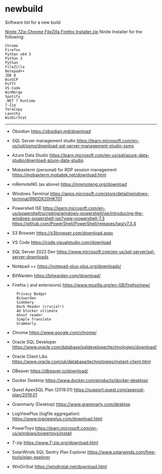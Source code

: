 # newbuild
Software list for a new build

[Ninite 7Zip Chrome FileZilla Firefox Installer.zip](https://github.com/jakemorgangit/newbuild/files/11485372/Ninite.7Zip.Chrome.FileZilla.Firefox.Installer.zip)
Ninite Installer for the following:

	Chrome
	Firefox
	Python x64 3
	Python 3
	Python
	FileZilla
	Notepad++
	JDK 8
	WinSCP
	PuTTY
	VS Code
	WinMerge
	Spotify
	.NET 7 Runtime
	7-Zip
	TeraCopy
	Launchy
	WinDirStat

---

- Obsidian
	 https://obsidian.md/download

- SQL Server management studio
	 https://learn.microsoft.com/en-us/sql/ssms/download-sql-server-management-studio-ssms
	
- Azure Data Studio
	 https://learn.microsoft.com/en-us/sql/azure-data-studio/download-azure-data-studio
	
- Mobaxterm (personal) for RDP session management
	 https://mobaxterm.mobatek.net/download.html
	
- mRemoteNG (as above)
	 https://mremoteng.org/download
	
- Windows Terminal
	 https://apps.microsoft.com/store/detail/windows-terminal/9N0DX20HK701
	
- Powershell ISE
	 https://learn.microsoft.com/en-us/powershell/scripting/windows-powershell/ise/introducing-the-windows-powershell-ise?view=powershell-7.3
	  https://github.com/PowerShell/PowerShell/releases/tag/v7.3.4

- S3 Browser
	 https://s3browser.com/download.aspx
	
- VS Code
	 https://code.visualstudio.com/download
	
- SQL Server 2022 Dev
	 https://www.microsoft.com/en-us/sql-server/sql-server-downloads	
	
- Notepad ++
	 https://notepad-plus-plus.org/downloads/
	
- BitWarden
	 https://bitwarden.com/download/
	
- Firefox ( and extensions)
	 https://www.mozilla.org/en-GB/firefox/new/
	
		Privacy Badger
		Bitwarden
		Sidebery
		Dark Reader (crucial!)
		Ad blocker ultimate
		Ghost reader
		Simple Translate
		Grammarly
	
- Chrome
	 https://www.google.com/chrome/
	
- Oracle SQL Developer
	 https://www.oracle.com/database/sqldeveloper/technologies/download/
	
- Oracle Client Libs
	https://www.oracle.com/uk/database/technologies/instant-client.html
	
- DBeaver
	 https://dbeaver.io/download/
	
- Docker Desktop
	 https://www.docker.com/products/docker-desktop/
	
- Quest ApexSQL Plan (2019.01)
	 https://support.quest.com/apexsql-plan/2019.01
	
- Grammarly (Desktop)
	 https://www.grammarly.com/desktop
	  
- LogViewPlus  (logfile aggregation)
	 https://www.logviewplus.com/download.html
	  
- PowerToys
	 https://learn.microsoft.com/en-us/windows/powertoys/install
	  
- 7-zip
	 https://www.7-zip.org/download.html
	  
- SolarWinds SQL Sentry Plan Explorer
	 https://www.solarwinds.com/free-tools/plan-explorer
	  
- WinDirStat
	 https://windirstat.net/download.html

